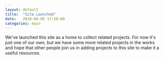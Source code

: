 ```yaml
---
layout: default
title:  "Site Launched"
date:   2018-04-05 17:50:00
categories: main
---
```


We've launched this site as a home to collect related projects.  For now it's
just one of our own, but we have some more related projects in the works and hope
that other people join us in adding projects to this site to make it a useful resources.  
